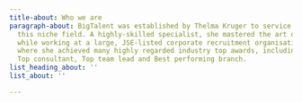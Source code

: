 ```yaml
---
title-about: Who we are
paragraph-about: BigTalent was established by Thelma Kruger to service the gap in
  this niche field. A highly-skilled specialist, she mastered the art of recruitment
  while working at a large, JSE-listed corporate recruitment organisation for 13 years,
  where she achieved many highly regarded industry top awards, including including
  Top consultant, Top team lead and Best performing branch.
list_heading_about: ''
list_about: ''

---
```

